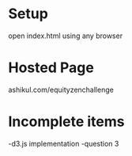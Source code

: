 # Setup
open index.html using any browser

# Hosted Page
ashikul.com/equityzenchallenge

# Incomplete items
-d3.js implementation
-question 3